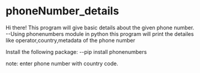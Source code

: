 # phoneNumber_details

Hi there!
This program will give basic details about the  given phone number.
--Using phonenumbers module in python this program will print the detailes like operator,country,metadata of the phone number


Install the following package:
--pip install phonenumbers

note: enter phone number  with country code.
